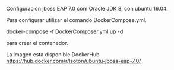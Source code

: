 Configuracion jboss EAP 7.0 com Oracle JDK 8, con ubuntu 16.04.

Para configurar utilizar el comando DockerCompose.yml.

docker-compose -f DockerComposer.yml up -d

para crear el contenedor.

La imagen esta disponible DockerHub https://hub.docker.com/r/lsoton/ubuntu-jboss-eap-7.0/
